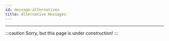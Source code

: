 ```yaml
---
id: message-alternatives
title: Alternative Messages
---
```


---------------

:::caution
Sorry, but this page is under construction!
:::